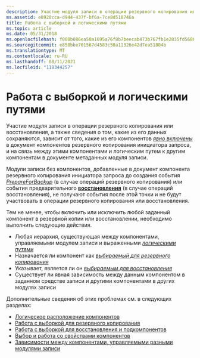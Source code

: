 ```yaml
---
description: Участие модуля записи в операции резервного копирования или восстановления, а также сведения о том, какие из его данных сохраняются, зависит от того, какие из его компонентов явно включены в документ компонентов резервного копирования инициатора запроса, и на связь между этими компонентами и логическим путем к другим компонентам в документе метаданных модуля записи.
ms.assetid: e8920cca-d944-437f-bf6a-7ce8d518746a
title: Работа с выборкой и логическими путями
ms.topic: article
ms.date: 05/31/2018
ms.openlocfilehash: f008b086ea50a1695a76f8b7beecab473b767fb1e2835fd5686197bb1b583175
ms.sourcegitcommit: e858bbe701567d4583c50a11326e42d7ea51804b
ms.translationtype: MT
ms.contentlocale: ru-RU
ms.lasthandoff: 08/11/2021
ms.locfileid: "118344257"
---
```

# <a name="working-with-selectability-and-logical-paths"></a>Работа с выборкой и логическими путями

Участие модуля записи в операции резервного копирования или восстановления, а также сведения о том, какие из его данных сохраняются, зависит от того, какие из его компонентов [*явно включены*](vssgloss-e.md) в документ компонентов резервного копирования инициатора запроса, и на связь между этими компонентами и логическим путем к другим компонентам в документе метаданных модуля записи.

Модули записи без компонентов, добавленные в документ компонента резервного копирования инициатора запроса до создания события [*PrepareForBackup*](vssgloss-p.md) (в случае операций резервного копирования) или события предварительного [**восстановления**](/windows/desktop/api/VsBackup/nf-vsbackup-ivssbackupcomponents-prerestore) (в случае операций восстановления), не получают события после этой точки и не будут участвовать в операции резервного копирования или восстановления.

Тем не менее, чтобы включить или исключить любой заданный компонент в резервной копии или восстановлении, необходимо выполнить следующие действия.

-   Любая иерархия, существующая между компонентами, управляемыми модулем записи и выраженными [ *логическими путями*](vssgloss-l.md)
-   Назначается ли компонент как [ *выбираемый для резервного копирования*](vssgloss-s.md)
-   Указывает, является ли он [ *выбираемым для восстановления*](vssgloss-s.md)
-   Существует ли явная зависимость между данным компонентом в заданном средстве записи и другими компонентами в других модулях записи

Дополнительные сведения об этих проблемах см. в следующих разделах:

-   [Логическое расположение компонентов](logical-pathing-of-components.md)
-   [Работа с выборкой для резервного копирования](working-with-selectability-for-backup.md)
-   [Работа с выборкой для восстановления и подкомпонентов](working-with-selectability-for-restore-and-subcomponents.md)
-   [Выбор и работа со свойствами компонентов](selectability-and-working-with-component-properties.md)
-   [Зависимости между компонентами, управляемыми разными модулями записи](dependencies-between-components-managed-by-different-writers.md)

 

 



